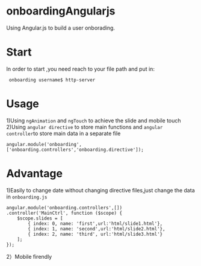 # onboardingAngularjs
Using Angular.js to build a user onborading.

# Start
In order to start ,you need reach to your file path and put in:
```
 onboarding username$ http-server
```
# Usage
1)Using `ngAnimation` and `ngTouch` to achieve the slide and mobile touch
2)Using `angular directive` to store main functions and `angular controller`to store main data in a separate file
```
angular.module('onboarding',  ['onboarding.controllers','onboarding.directive']);
```
# Advantage
1)Easily to change date without changing directive files,just change the data in `onboarding.js`
```
angular.module('onboarding.controllers',[])
.controller('MainCtrl', function ($scope) {
    $scope.slides = [
        { index: 0, name: 'first',url:'html/slide1.html'},
        { index: 1, name: 'second',url:'html/slide2.html'},
        { index: 2, name: 'third', url:'html/slide3.html'}
    ];
});
```
2）Mobile firendly
